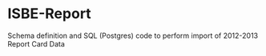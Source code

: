 ISBE-Report
===========

Schema definition and SQL (Postgres) code to perform import of 2012-2013 Report Card Data
